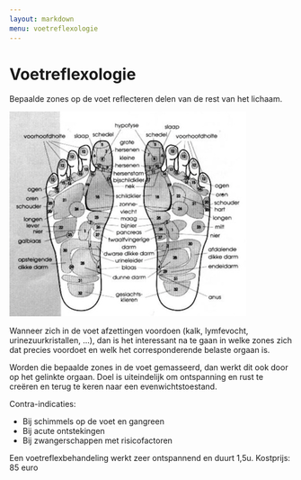 ```yaml
---
layout: markdown
menu: voetreflexologie
---
```

# Voetreflexologie 

Bepaalde zones op de voet reflecteren delen van de rest van het lichaam. 

![voetreflex](images/voetreflex.png)

Wanneer zich in de voet afzettingen voordoen (kalk, lymfevocht, urinezuurkristallen, ...), dan is het interessant na te gaan in welke zones zich dat precies voordoet en welk het corresponderende belaste orgaan is.

Worden die bepaalde zones in de voet gemasseerd, dan werkt dit ook door op het gelinkte orgaan. Doel is uiteindelijk om ontspanning en rust te creëren en terug te keren naar een evenwichtstoestand.

Contra-indicaties: 
* Bij schimmels op de voet en gangreen
* Bij acute ontstekingen
* Bij zwangerschappen met risicofactoren

Een voetreflexbehandeling werkt zeer ontspannend en duurt 1,5u. Kostprijs: 85 euro
